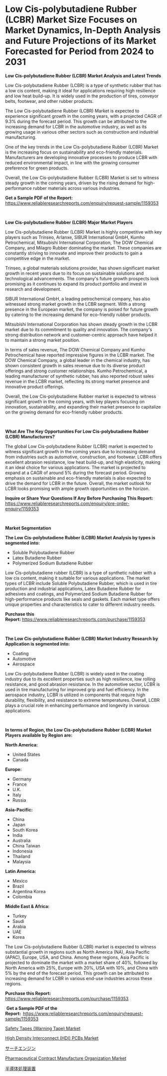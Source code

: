 <p><h1>Low Cis-polybutadiene Rubber (LCBR) Market Size Focuses on Market Dynamics, In-Depth Analysis and Future Projections of its Market Forecasted for Period from 2024 to 2031</h1></p><p><strong>Low Cis-polybutadiene Rubber (LCBR) Market Analysis and Latest Trends</strong></p>
<p><p>Low Cis-polybutadiene Rubber (LCBR) is a type of synthetic rubber that has a low cis content, making it ideal for applications requiring high resilience and low heat build-up. It is widely used in the production of tires, conveyor belts, footwear, and other rubber products.</p><p>The Low Cis-polybutadiene Rubber (LCBR) Market is expected to experience significant growth in the coming years, with a projected CAGR of 9.3% during the forecast period. This growth can be attributed to the increasing demand for LCBR in the automotive industry, as well as its growing usage in various other sectors such as construction and industrial manufacturing.</p><p>One of the key trends in the Low Cis-polybutadiene Rubber (LCBR) Market is the increasing focus on sustainability and eco-friendly materials. Manufacturers are developing innovative processes to produce LCBR with reduced environmental impact, in line with the growing consumer preference for green products.</p><p>Overall, the Low Cis-polybutadiene Rubber (LCBR) Market is set to witness steady growth in the coming years, driven by the rising demand for high-performance rubber materials across various industries.</p></p>
<p><strong>Get a Sample PDF of the Report:&nbsp;</strong> <a href="https://www.reliableresearchreports.com/enquiry/request-sample/1159353">https://www.reliableresearchreports.com/enquiry/request-sample/1159353</a></p>
<p>&nbsp;</p>
<p><strong>Low Cis-polybutadiene Rubber (LCBR) Major Market Players</strong></p>
<p><p>Low Cis-polybutadiene Rubber (LCBR) Market is highly competitive with key players such as Trinseo, Arlanxe, SIBUR International GmbH, Kumho Petrochemical, Mitsubishi International Corporation, The DOW Chemical Company, and Milagro Rubber dominating the market. These companies are constantly striving to innovate and improve their products to gain a competitive edge in the market.</p><p>Trinseo, a global materials solutions provider, has shown significant market growth in recent years due to its focus on sustainable solutions and technological advancements. The company's future growth prospects look promising as it continues to expand its product portfolio and invest in research and development.</p><p>SIBUR International GmbH, a leading petrochemical company, has also witnessed strong market growth in the LCBR segment. With a strong presence in the European market, the company is poised for future growth by catering to the increasing demand for eco-friendly rubber products.</p><p>Mitsubishi International Corporation has shown steady growth in the LCBR market due to its commitment to quality and innovation. The company's strong distribution network and customer-centric approach have helped it to maintain a strong market position.</p><p>In terms of sales revenue, The DOW Chemical Company and Kumho Petrochemical have reported impressive figures in the LCBR market. The DOW Chemical Company, a global leader in the chemical industry, has shown consistent growth in sales revenue due to its diverse product offerings and strong customer relationships. Kumho Petrochemical, a leading manufacturer of synthetic rubber, has also reported robust sales revenue in the LCBR market, reflecting its strong market presence and innovative product offerings.</p><p>Overall, the Low Cis-polybutadiene Rubber market is expected to witness significant growth in the coming years, with key players focusing on innovation, sustainability, and expanding their market presence to capitalize on the growing demand for eco-friendly rubber products.</p></p>
<p>&nbsp;</p>
<p><strong>What Are The Key Opportunities For Low Cis-polybutadiene Rubber (LCBR) Manufacturers?</strong></p>
<p><p>The global Low Cis-polybutadiene Rubber (LCBR) market is expected to witness significant growth in the coming years due to increasing demand from industries such as automotive, construction, and footwear. LCBR offers excellent abrasion resistance, low heat build-up, and high elasticity, making it an ideal choice for various applications. The market is projected to expand at a CAGR of around 5% during the forecast period. Growing emphasis on sustainable and eco-friendly materials is also expected to drive the demand for LCBR in the future. Overall, the market outlook for LCBR looks promising with ample growth opportunities on the horizon.</p></p>
<p><strong>Inquire or Share Your Questions If Any Before Purchasing This Report:</strong> <a href="https://www.reliableresearchreports.com/enquiry/pre-order-enquiry/1159353">https://www.reliableresearchreports.com/enquiry/pre-order-enquiry/1159353</a></p>
<p>&nbsp;</p>
<p><strong>Market Segmentation</strong></p>
<p><strong>The Low Cis-polybutadiene Rubber (LCBR) Market Analysis by types is segmented into:</strong></p>
<p><ul><li>Soluble Polybutadiene Rubber</li><li>Latex Butadiene Rubber</li><li>Polymerized Sodium Butadiene Rubber</li></ul></p>
<p><p>Low Cis-polybutadiene rubber (LCBR) is a type of synthetic rubber with a low cis content, making it suitable for various applications. The market types of LCBR include Soluble Polybutadiene Rubber, which is used in tire production and industrial applications, Latex Butadiene Rubber for adhesives and coatings, and Polymerized Sodium Butadiene Rubber for high-performance products like seals and gaskets. Each market type offers unique properties and characteristics to cater to different industry needs.</p></p>
<p><strong>Purchase this Report:&nbsp;</strong><a href="https://www.reliableresearchreports.com/purchase/1159353">https://www.reliableresearchreports.com/purchase/1159353</a></p>
<p>&nbsp;</p>
<p><strong>The Low Cis-polybutadiene Rubber (LCBR) Market Industry Research by Application is segmented into:</strong></p>
<p><ul><li>Coating</li><li>Automotive</li><li>Aerospace</li></ul></p>
<p><p>Low Cis-polybutadiene Rubber (LCBR) is widely used in the coating industry due to its excellent properties such as high resilience, low rolling resistance, and good abrasion resistance. In the automotive sector, LCBR is used in tire manufacturing for improved grip and fuel efficiency. In the aerospace industry, LCBR is utilized in components that require high durability, flexibility, and resistance to extreme temperatures. Overall, LCBR plays a crucial role in enhancing performance and longevity in various applications.</p></p>
<p>&nbsp;</p>
<p><strong>In terms of Region, the Low Cis-polybutadiene Rubber (LCBR) Market Players available by Region are:</strong></p>
<p>
    <p> <strong> North America: </strong>
        <ul>
            <li>United States</li>
            <li>Canada</li>
        </ul>
        </p> 
    <p> <strong> Europe: </strong>
        <ul>
            <li>Germany</li>
            <li>France</li>
            <li>U.K.</li>
            <li>Italy</li>
            <li>Russia</li>
        </ul>
        </p> 
    <p> <strong> Asia-Pacific: </strong>
        <ul>
            <li>China</li>
            <li>Japan</li>
            <li>South Korea</li>
            <li>India</li>
            <li>Australia</li>
            <li>China Taiwan</li>
            <li>Indonesia</li>
            <li>Thailand</li>
            <li>Malaysia</li>
        </ul>
        </p> 
    <p> <strong> Latin America: </strong>
        <ul>
            <li>Mexico</li>
            <li>Brazil</li>
            <li>Argentina Korea</li>
            <li>Colombia</li>
        </ul>
        </p> 
    <p> <strong> Middle East & Africa: </strong>
        <ul>
            <li>Turkey</li>
            <li>Saudi</li>
            <li>Arabia</li>
            <li>UAE</li>
            <li>Korea</li>
        </ul>
    </p>
    </p>
<p><p>The Low Cis-polybutadiene Rubber (LCBR) market is expected to witness substantial growth in regions such as North America (NA), Asia Pacific (APAC), Europe, USA, and China. Among these regions, Asia Pacific is projected to dominate the market with a market share of 40%, followed by North America with 25%, Europe with 20%, USA with 10%, and China with 5% by the end of the forecast period. This growth can be attributed to increasing demand for LCBR in various end-use industries across these regions.</p></p>
<p><strong>Purchase this Report: </strong><a href="https://www.reliableresearchreports.com/purchase/1159353">https://www.reliableresearchreports.com/purchase/1159353</a></p>
<p>&nbsp;<strong>Get a Sample PDF of the Report:&nbsp;&nbsp;</strong><a href="https://www.reliableresearchreports.com/enquiry/request-sample/1159353">https://www.reliableresearchreports.com/enquiry/request-sample/1159353</a></p>
<p><strong></strong></p>
<p><p><a href="https://github.com/dx0328/Market-Research-Report-List-1/blob/main/safety-tapes-warning-tape-market.md">Safety Tapes (Warning Tape) Market</a></p><p><a href="https://github.com/juancolorado15/Market-Research-Report-List-1/blob/main/high-density-interconnect-hdi-pcbs-market.md">High Density Interconnect (HDI) PCBs Market</a></p><p><a href="https://github.com/ksxzwxabcuynh011/Market-Research-Report-List-1/blob/main/4848678194558.md">サーチエンジン</a></p><p><a href="https://issuu.com/reportprime-2/docs/pharmaceutical-contract-manufacture-organization-m">Pharmaceutical Contract Manufacture Organization Market</a></p><p><a href="https://github.com/mcbeesbxa270/Market-Research-Report-List-1/blob/main/2495695194559.md">半導体処理装置</a></p></p>